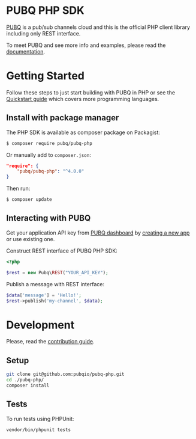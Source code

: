 # PUBQ PHP SDK

[PUBQ](https://pubq.io) is a pub/sub channels cloud and this is the official PHP client library including only REST interface.

To meet PUBQ and see more info and examples, please read the [documentation](https://pubq.io/docs).

# Getting Started

Follow these steps to just start building with PUBQ in PHP or see the [Quickstart guide](https://pubq.io/docs/getting-started/quickstart) which covers more programming languages.

## Install with package manager

The PHP SDK is available as composer package on Packagist:

```bash
$ composer require pubq/pubq-php
```

Or manually add to `composer.json`:

```json
"require": {
    "pubq/pubq-php": "^4.0.0"
}
```

Then run:

```bash
$ composer update
```

## Interacting with PUBQ

Get your application API key from [PUBQ dashboard](https://dashboard.pubq.io) by [creating a new app](https://dashboard.pubq.io/applications/create) or use existing one.

Construct REST interface of PUBQ PHP SDK:

```php
<?php

$rest = new Pubq\REST("YOUR_API_KEY");
```

Publish a message with REST interface:

```php
$data['message'] = 'Hello!';
$rest->publish('my-channel', $data);
```

# Development

Please, read the [contribution guide](https://pubq.io/docs/basics/contribution).

## Setup

```bash
git clone git@github.com:pubqio/pubq-php.git
cd ./pubq-php/
composer install
```

## Tests

To run tests using PHPUnit:

```bash
vendor/bin/phpunit tests
```
